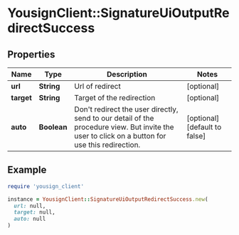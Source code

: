 # YousignClient::SignatureUiOutputRedirectSuccess

## Properties

| Name | Type | Description | Notes |
| ---- | ---- | ----------- | ----- |
| **url** | **String** | Url of redirect | [optional] |
| **target** | **String** | Target of the redirection | [optional] |
| **auto** | **Boolean** | Don&#39;t redirect the user directly, send to our detail of the procedure view. But invite the user to click on a button for use this redirection. | [optional][default to false] |

## Example

```ruby
require 'yousign_client'

instance = YousignClient::SignatureUiOutputRedirectSuccess.new(
  url: null,
  target: null,
  auto: null
)
```

